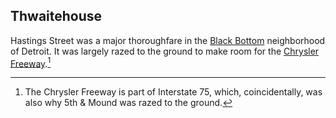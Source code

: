 ## Thwaitehouse

Hastings Street was a major thoroughfare in the [Black
Bottom](https://en.wikipedia.org/wiki/Black_Bottom,_Detroit) neighborhood of
Detroit. It was largely razed to the ground to make room for the [Chrysler
Freeway](https://en.wikipedia.org/wiki/Chrysler_Freeway).[^1]

[^1]: The Chrysler Freeway is part of Interstate 75, which, coincidentally,
was also why 5th & Mound was razed to the ground.

